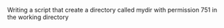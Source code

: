 Writing a script that create a directory called mydir  with permission 751 in the working directory
